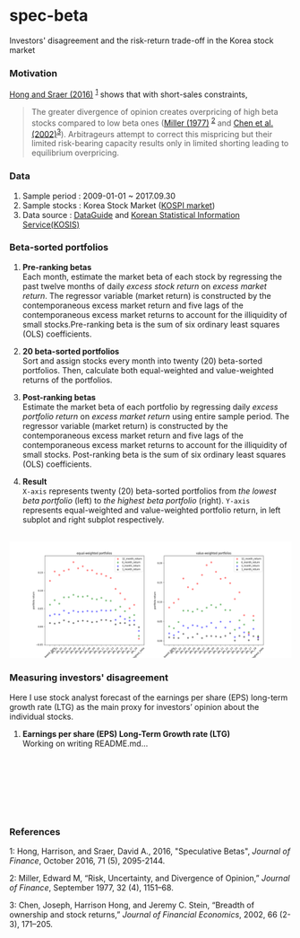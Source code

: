 # spec-beta
Investors' disagreement and the risk-return trade-off in the Korea stock market

### Motivation
[Hong and Sraer (2016)](http://onlinelibrary.wiley.com/doi/10.1111/jofi.12431/abstract) <sup name = "footnote1">[1](#footnote1)</sup> shows that with short-sales constraints,
> The greater divergence of opinion creates overpricing of high beta stocks compared to low beta ones ([Miller (1977)](https://www.jstor.org/stable/2326520?seq=1#page_scan_tab_contents) <sup name = "footnote2">[2](#footnote2)</sup> and [Chen et al. (2002)](https://scholar.harvard.edu/stein/publications/breadth-ownership-and-stock-returns)<sup name = "footnote3">[3](#footnote3)</sup>). Arbitrageurs attempt to correct this mispricing but their limited risk-bearing capacity results only in limited shorting leading to equilibrium overpricing.


### Data
1. Sample period : 2009-01-01 ~ 2017.09.30
2. Sample stocks : Korea Stock Market ([KOSPI market](http://global.krx.co.kr/contents/GLB/02/0201/0201010100/GLB0201010100.jsp))
3. Data source : [DataGuide](http://www.dataguide.co.kr/DG5web/eng/index.asp)
and [Korean Statistical Information Service(KOSIS)](http://kosis.kr/eng/)


### Beta-sorted portfolios

1. **Pre-ranking betas**<br> Each month, estimate the market beta of each stock by regressing the past twelve months of daily *excess stock return* on *excess market return*. The regressor variable (market return) is constructed by the contemporaneous excess market return and five lags of the contemporaneous excess market returns to account for the illiquidity of small stocks.Pre-ranking beta is the sum of six ordinary least squares (OLS) coefficients.

2. **20 beta-sorted portfolios** <br> Sort and assign stocks every month into twenty (20) beta-sorted portfolios. Then, calculate both equal-weighted and value-weighted returns of the portfolios.

3. **Post-ranking betas** <br> Estimate the market beta of each portfolio by regressing daily *excess portfolio return* on *excess market return* using entire sample period. The regressor variable (market return) is constructed by the contemporaneous excess market return and five lags of the contemporaneous excess market returns to account for the illiquidity of small stocks. Post-ranking beta is the sum of six ordinary least squares (OLS) coefficients.

4. **Result** <br>`X-axis` represents twenty (20) beta-sorted portfolios from *the lowest beta portfolio* (left) to *the highest beta portfolio* (right). `Y-axis` represents equal-weighted and value-weighted portfolio return, in left subplot and right subplot respectively.
<br>
<div style="text-align: center"><img src="docs/imgs/Figure_1.png" alt="Figure_1" style="width: 1400px"></div>

### Measuring investors' disagreement
Here I use stock analyst forecast of the earnings per share (EPS) long-term growth rate (LTG) as the main proxy for investors’ opinion about the individual stocks.

1. **Earnings per share (EPS) Long-Term Growth rate (LTG)**<br> Working on writing README.md...



<br>
<br>
<br>
<br>
<br>
<br>

### References
<a name="footnote1">1</a>: Hong, Harrison, and Sraer, David A., 2016, "Speculative Betas", *Journal of Finance*, October 2016, 71 (5), 2095-2144.

<a name="footnote2">2</a>: Miller, Edward M, “Risk, Uncertainty, and Divergence of Opinion,” *Journal of Finance*, September 1977, 32 (4),
1151–68.

<a name="footnote3">3</a>: Chen, Joseph, Harrison Hong, and Jeremy C. Stein, “Breadth of ownership and stock returns,” *Journal of
Financial Economics*, 2002, 66 (2-3), 171–205.

